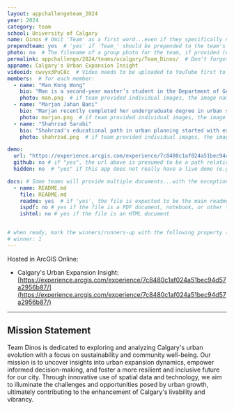 ```yaml
---
layout: appchallengeteam_2024
year: 2024
category: team
school: University of Calgary
name: Dinos # Omit 'Team' as a first word...even if they specifically named themselves "Team X"
prependteam: yes  # 'yes' if 'Team_' should be prepended to the team's name (i.e., they specifically named themselves "Team X" instead of just "X")
photo: no  # The filename of a group photo for the team, if provided (e.g., team.jpg)...expected to be located inside the images folder in the team's repo.
permalink: appchallenge/2024/teams/ucalgary/Team_Dinos/  # Don't forget to update the school short-code in the URL...
appname: Calgary's Urban Expansion Insight
videoid: cwvyx3PuC8c  # Video needs to be uploaded to YouTube first to get this ID
members:  # for each member:
  - name: "Man Kong Wong"
    bio: "Man is a second-year master’s student in the Department of Geographic Information Systems at the University of Calgary, having pursued his undergraduate degree in Geomatics. His passion for GIS was ignited during his undergraduate studies, where he engaged in community service, utilizing GIS to aid those in need. After gaining substantial experience in the geomatics industry post-graduation, Man Kong embarked on a further educational adventure to explore the vast potential of GIS in diverse fields and its capacity to serve a broader audience. His graduate research is particularly focused on examining the effects of reclamation work for runway construction on water quality in an airport area, showing his dedication to leverage GIS technology for environmental studies."
    photo: man.png  # if team provided individual images, the image named here should exist in the images folder in the team's repo.
  - name: "Marjan Jahan Bani"
    bio: "Marjan recently completed her undergraduate degree in urban studies, during which she developed a keen interest in Urban GIS. This growing passion for learning about GIS applications within urban contexts has driven Marjan to pursue a Master’s in Geographic Information Systems at the University of Calgary. Eager to apply this science to analyze and address urban issues, Marjan is committed to utilizing GIS to make meaningful contributions to the field. Marjan enjoys Persian calligraphy, a hobby that provides her with personal fulfillment while inspiring her approach to data visualization through the blending of artistic creativity with analytical insight."
    photo: marjan.png  # if team provided individual images, the image named here should exist in the images folder in the team's repo.
  - name: "Shahrzad Sarabi"
    bio: "Shahrzad's educational path in urban planning started with earning her bachelor's degree from Bojnord University in Iran. She continued to expand her knowledge by obtaining a master's degree from Ferdowsi University of Mashhad, Iran, and is currently advancing her skills with a master’s degree in MGIS. In the last couple of years, Shahrzad has contributed significantly to various GIS-based projects, showcasing her dedication and expertise in the field. Presently, she is applying her GIS skills to a water-based epidemiology project at the Department of Medicine, University of Calgary. With a solid foundation in urban planning and a deep interest in GIS, her career aspirations involve advancing her proficiency in utilizing GIS technologies to address complex challenges in urban planning. She is specifically passionate about contributing to projects that improve urban environments and enhance the quality of life for communities."
    photo: shahrzad.png  # if team provided individual images, the image named here should exist in the images folder in the team's repo.

demo:
  url: "https://experience.arcgis.com/experience/7c8480c1af024a51bec94d57a2956b87/"  # A relative path if hosted from the team's folder in the GitHub repo, otherwise a full url (and specify "no" for the github property below)
  github: no # if "yes", the url above is presumed to be a path relative to the gh_pages URL for the team in GitHub...otherwise, a full URL is expected.
  hidden: no  # "yes" if this app does not really have a live demo (e.g., mobile/AppStudio apps)

docs: # Some teams will provide multiple documents...with the exception of the README.md, these are generally expected to be in a docs/ subfolder of their repo
  - name: README.md
    file: README.md
    readme: yes  # if 'yes', the file is expected to be the main readme document at the root of the team's repository
    ispdf: no # yes if the file is a PDF document, notebook, or other type of file (since the filename will need to be appended to the URL)
    ishtml: no # yes if the file is an HTML document


# when ready, mark the winners/runners-up with the following property (1, 2 or 3 for winners and first/second runners-up):
# winner: 1
---
```


Hosted in ArcGIS Online:

- Calgary's Urban Expansion Insight: [https://experience.arcgis.com/experience/7c8480c1af024a51bec94d57a2956b87/](https://experience.arcgis.com/experience/7c8480c1af024a51bec94d57a2956b87/)

---

## Mission Statement

Team Dinos is dedicated to exploring and analyzing Calgary's urban evolution with a focus on sustainability and community well-being. Our mission is to uncover insights into urban expansion dynamics, empower informed decision-making, and foster a more resilient and inclusive future for our city. Through innovative use of spatial data and technology, we aim to illuminate the challenges and opportunities posed by urban growth, ultimately contributing to the enhancement of Calgary's livability and vibrancy.